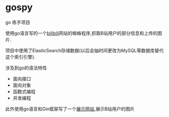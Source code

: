 # gospy
go 练手项目

使用go语言写的一个[bilibili](https://h.bilibili.com/p)网站的蜘蛛程序,抓取B站用户的部分信息和上传的图片.

项目中使用了ElasticSearch存储数据(以后会抽时间更改为MySQL等数据库替代这个索引引擎).




涉及到go的语法特性
 - 面向接口
 - 面向对象
 - 函数式编程
 - 并发编程




此外使用go语言和Gin框架写了一个[展示网站](https://e-pi.com),展示B站用户的图片
